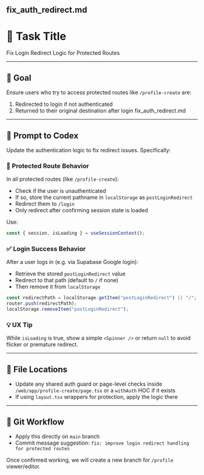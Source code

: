 ## fix_auth_redirect.md
# 📄 Task Title
Fix Login Redirect Logic for Protected Routes

---

## 🎯 Goal
Ensure users who try to access protected routes like `/profile-create` are:
1. Redirected to login if not authenticated
2. Returned to their original destination after login
fix_auth_redirect.md

---

## 🧠 Prompt to Codex

Update the authentication logic to fix redirect issues. Specifically:

### 🔐 Protected Route Behavior
In all protected routes (like `/profile-create`):
- Check if the user is unauthenticated
- If so, store the current pathname in `localStorage` as `postLoginRedirect`
- Redirect them to `/login`
- Only redirect after confirming session state is loaded

Use:
```ts
const { session, isLoading } = useSessionContext();
```

### ✅ Login Success Behavior
After a user logs in (e.g. via Supabase Google login):
- Retrieve the stored `postLoginRedirect` value
- Redirect to that path (default to `/` if none)
- Then remove it from `localStorage`

```ts
const redirectPath = localStorage.getItem("postLoginRedirect") || "/";
router.push(redirectPath);
localStorage.removeItem("postLoginRedirect");
```

### 💡 UX Tip
While `isLoading` is true, show a simple `<Spinner />` or return `null` to avoid flicker or premature redirect.

---

## 🔁 File Locations
- Update any shared auth guard or page-level checks inside `/web/app/profile-create/page.tsx` or a `withAuth` HOC if it exists
- If using `layout.tsx` wrappers for protection, apply the logic there

---

## 🔀 Git Workflow
- Apply this directly on `main` branch
- Commit message suggestion: `fix: improve login redirect handling for protected routes`

Once confirmed working, we will create a new branch for `/profile` viewer/editor.
